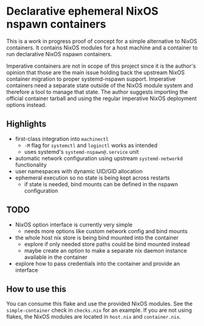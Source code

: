 # Declarative ephemeral NixOS nspawn containers

This is a work in progress proof of concept for a simple alternative to NixOS containers. It
contains NixOS modules for a host machine and a container to run declarative NixOS nspawn
containers.

Imperative containers are not in scope of this project since it is the author's opinion that those
are the main issue holding back the upstream NixOS container migration to proper systemd-nspawn
support. Imperative containers need a separate state outside of the NixOS module system and
therefore a tool to manage that state. The author suggests importing the official container tarball
and using the regular imperative NixOS deployment options instead.

## Highlights

* first-class integration into `machinectl`
  * `-M` flag for `systemctl` and `loginctl` works as intended
  * uses systemd's `systemd-nspawn@.service` unit
* automatic network configuration using upstream `systemd-networkd` functionality
* user namespaces with dynamic UID/GID allocation
* ephemeral execution so no state is being kept across restarts
  * if state is needed, bind mounts can be defined in the nspawn configuration

## TODO

* NixOS option interface is currently very simple
  * needs more options like custom network config and bind mounts
* the whole host nix store is being bind mounted into the container
  * explore if only needed store paths could be bind mounted instead
  * maybe create an option to make a separate nix daemon instance available in the container
* explore how to pass credentials into the container and provide an interface

## How to use this

You can consume this flake and use the provided NixOS modules. See the `simple-container` check
in `checks.nix` for an example. If you are not using flakes, the NixOS modules are located in
`host.nix` and `container.nix`.
